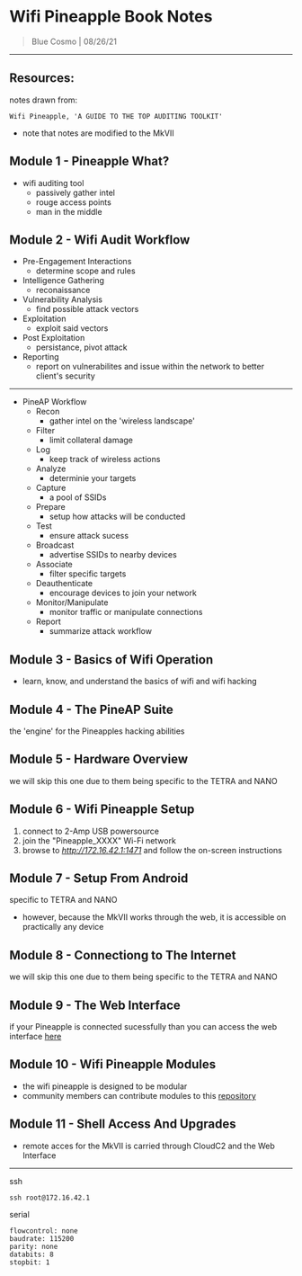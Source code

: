 # Wifi Pineapple Book Notes
> Blue Cosmo | 08/26/21
---

## Resources:
notes drawn from:
```
Wifi Pineapple, 'A GUIDE TO THE TOP AUDITING TOOLKIT'
```
- note that notes are modified to the MkVII

## Module 1 - Pineapple What?
- wifi auditing tool
	- passively gather intel
	- rouge access points
	- man in the middle

## Module 2 - Wifi Audit Workflow
- Pre-Engagement Interactions
	- determine scope and rules
- Intelligence Gathering
	- reconaissance
- Vulnerability Analysis
	- find possible attack vectors
- Exploitation
	- exploit said vectors
- Post Exploitation
	- persistance, pivot attack
- Reporting
	- report on vulnerabilites and issue within the network to better client's security
---
- PineAP Workflow
	- Recon
		- gather intel on the 'wireless landscape'
	- Filter
		- limit collateral damage
	- Log
		- keep track of wireless actions
	- Analyze
		- determinie your targets
	- Capture
		- a pool of SSIDs
	- Prepare
		- setup how attacks will be conducted
	- Test
		- ensure attack sucess
	- Broadcast
		- advertise SSIDs to nearby devices
	- Associate
		- filter specific targets
	- Deauthenticate
		- encourage devices to join your network
	- Monitor/Manipulate
		- monitor traffic or manipulate connections
	- Report
		- summarize attack workflow

## Module 3 - Basics of Wifi Operation
- learn, know, and understand the basics of wifi and wifi hacking

## Module 4 - The PineAP Suite
the 'engine' for the Pineapples hacking abilities

## Module 5 - Hardware Overview
we will skip this one due to them being specific to the TETRA and NANO

## Module 6 - Wifi Pineapple Setup
1. connect to 2-Amp USB powersource
2. join the "Pineapple_XXXX" Wi-Fi network
3. browse to *http://172.16.42.1:1471* and follow the on-screen instructions

## Module 7 - Setup From Android
specific to TETRA and NANO
- however, because the MkVII works through the web, it is accessible on practically any device

## Module 8 - Connectiong to The Internet
we will skip this one due to them being specific to the TETRA and NANO

## Module 9 - The Web Interface
if your Pineapple is connected sucessfully than you can access the web interface [here](http://172.16.42.1:1471)

## Module 10 - Wifi Pineapple Modules
- the wifi pineapple is designed to be modular
- community members can contribute modules to this [repository](https://github.com/hak5/mk7-modules)

## Module 11 - Shell Access And Upgrades
- remote acces for the MkVII is carried through CloudC2 and the Web Interface
---
ssh
```
ssh root@172.16.42.1
```
serial
```
flowcontrol: none
baudrate: 115200
parity: none
databits: 8
stopbit: 1
```